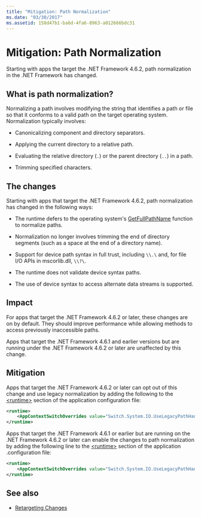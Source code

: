 ```yaml
---
title: "Mitigation: Path Normalization"
ms.date: "03/30/2017"
ms.assetid: 158d47b1-ba6d-4fa6-8963-a012666bdc31
---
```

# Mitigation: Path Normalization
Starting with apps the target  the .NET Framework 4.6.2, path normalization in the .NET Framework has changed.  
  
## What is path normalization?  
 Normalizing a path involves modifying the string that identifies a path or file so that it conforms to a valid path on the target operating system. Normalization typically involves:  
  
- Canonicalizing component and directory separators.  
  
- Applying the current directory to a relative path.  
  
- Evaluating the relative directory (`.`) or the parent directory (`..`) in a path.  
  
- Trimming specified characters.  
  
## The changes  
 Starting with apps that target the .NET Framework 4.6.2, path normalization has changed in the following ways:  
  
- The runtime defers to the operating system's [GetFullPathName](/windows/desktop/api/fileapi/nf-fileapi-getfullpathnamea) function to normalize paths.  
  
- Normalization no longer involves trimming the end of directory segments (such as a space at the end of a directory name).  
  
- Support for device path syntax in full trust, including  `\\.\` and, for file I/O APIs   in mscorlib.dll, `\\?\`.  
  
- The runtime does not validate device syntax paths.  
  
- The use of device syntax to access alternate data streams is supported.  
  
## Impact  

For apps that target the .NET Framework 4.6.2 or later, these changes are on  by default. They should improve performance while allowing methods to access previously inaccessible paths.  
  
Apps that target the .NET Framework 4.6.1 and earlier versions but are running under the .NET Framework 4.6.2 or later are unaffected by this change.  
  
## Mitigation  
 Apps that target the .NET Framework 4.6.2 or later can opt out of this change and use legacy normalization by adding the following to the [\<runtime>](../configure-apps/file-schema/runtime/runtime-element.md) section of the application configuration file:  
  
```xml  
<runtime>  
    <AppContextSwitchOverrides value="Switch.System.IO.UseLegacyPathHandling=true" />    
</runtime>  
```  
  
Apps that target the .NET Framework 4.6.1 or earlier but are running on the .NET Framework 4.6.2 or later can enable the changes to path normalization by adding the following line to the [\<runtime>](../configure-apps/file-schema/runtime/runtime-element.md) section of the application .configuration file:  
  
```xml  
<runtime>  
    <AppContextSwitchOverrides value="Switch.System.IO.UseLegacyPathHandling=false" />    
</runtime>  
```  
  
## See also

- [Retargeting Changes](retargeting/index.md)
